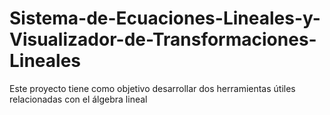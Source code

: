 # Sistema-de-Ecuaciones-Lineales-y-Visualizador-de-Transformaciones-Lineales
Este proyecto tiene como objetivo desarrollar dos herramientas útiles relacionadas con el álgebra lineal
